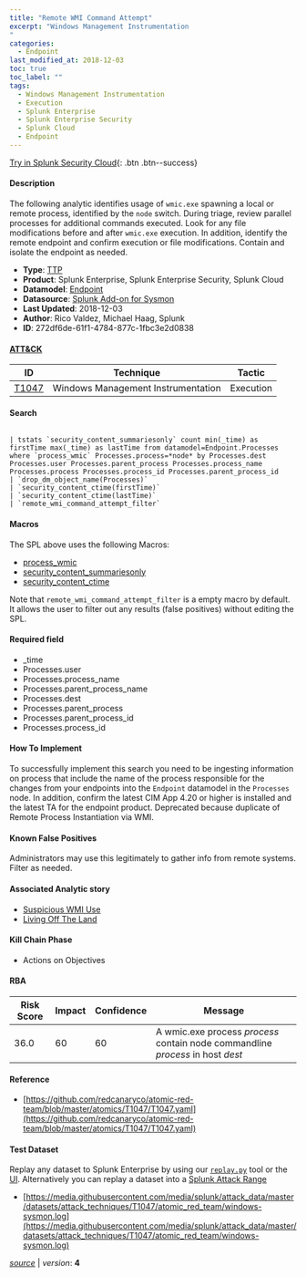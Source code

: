 ```yaml
---
title: "Remote WMI Command Attempt"
excerpt: "Windows Management Instrumentation
"
categories:
  - Endpoint
last_modified_at: 2018-12-03
toc: true
toc_label: ""
tags:
  - Windows Management Instrumentation
  - Execution
  - Splunk Enterprise
  - Splunk Enterprise Security
  - Splunk Cloud
  - Endpoint
---
```




[Try in Splunk Security Cloud](https://www.splunk.com/en_splunk_app_enrichmentus/cyber-security.html){: .btn .btn--success}

#### Description

The following analytic identifies usage of `wmic.exe` spawning a local or remote process, identified by the `node` switch. During triage, review parallel processes for additional commands executed. Look for any file modifications before and after `wmic.exe` execution. In addition, identify the remote endpoint and confirm execution or file modifications. Contain and isolate the endpoint as needed.

- **Type**: [TTP](https://github.com/splunk/security_content/wiki/object-Analytic-Types)
- **Product**: Splunk Enterprise, Splunk Enterprise Security, Splunk Cloud
- **Datamodel**: [Endpoint](https://docs.splunk.com/Documentation/CIM/latest/User/Endpoint)
- **Datasource**: [Splunk Add-on for Sysmon](https://splunkbase.splunk.com/api/apps/entriesbyid/Splunk_TA_microsoft_sysmon/2.0.0)
- **Last Updated**: 2018-12-03
- **Author**: Rico Valdez, Michael Haag, Splunk
- **ID**: 272df6de-61f1-4784-877c-1fbc3e2d0838


#### [ATT&CK](https://attack.mitre.org/)

| ID             | Technique        |  Tactic             |
| -------------- | ---------------- |-------------------- |
| [T1047](https://attack.mitre.org/techniques/T1047/) | Windows Management Instrumentation | Execution |

#### Search

```

| tstats `security_content_summariesonly` count min(_time) as firstTime max(_time) as lastTime from datamodel=Endpoint.Processes where `process_wmic` Processes.process=*node* by Processes.dest Processes.user Processes.parent_process Processes.process_name Processes.process Processes.process_id Processes.parent_process_id 
| `drop_dm_object_name(Processes)` 
| `security_content_ctime(firstTime)` 
| `security_content_ctime(lastTime)` 
| `remote_wmi_command_attempt_filter`
```

#### Macros
The SPL above uses the following Macros:
* [process_wmic](https://github.com/splunk/security_content/blob/develop/macros/process_wmic.yml)
* [security_content_summariesonly](https://github.com/splunk/security_content/blob/develop/macros/security_content_summariesonly.yml)
* [security_content_ctime](https://github.com/splunk/security_content/blob/develop/macros/security_content_ctime.yml)

Note that `remote_wmi_command_attempt_filter` is a empty macro by default. It allows the user to filter out any results (false positives) without editing the SPL.

#### Required field
* _time
* Processes.user
* Processes.process_name
* Processes.parent_process_name
* Processes.dest
* Processes.parent_process
* Processes.parent_process_id
* Processes.process_id


#### How To Implement
To successfully implement this search you need to be ingesting information on process that include the name of the process responsible for the changes from your endpoints into the `Endpoint` datamodel in the `Processes` node. In addition, confirm the latest CIM App 4.20 or higher is installed and the latest TA for the endpoint product. Deprecated because duplicate of Remote Process Instantiation via WMI.

#### Known False Positives
Administrators may use this legitimately to gather info from remote systems. Filter as needed.

#### Associated Analytic story
* [Suspicious WMI Use](/stories/suspicious_wmi_use)
* [Living Off The Land](/stories/living_off_the_land)


#### Kill Chain Phase
* Actions on Objectives



#### RBA

| Risk Score  | Impact      | Confidence   | Message      |
| ----------- | ----------- |--------------|--------------|
| 36.0 | 60 | 60 | A wmic.exe process $process$ contain node commandline $process$ in host $dest$ |




#### Reference

* [https://github.com/redcanaryco/atomic-red-team/blob/master/atomics/T1047/T1047.yaml](https://github.com/redcanaryco/atomic-red-team/blob/master/atomics/T1047/T1047.yaml)



#### Test Dataset
Replay any dataset to Splunk Enterprise by using our [`replay.py`](https://github.com/splunk/attack_data#using-replaypy) tool or the [UI](https://github.com/splunk/attack_data#using-ui).
Alternatively you can replay a dataset into a [Splunk Attack Range](https://github.com/splunk/attack_range#replay-dumps-into-attack-range-splunk-server)


* [https://media.githubusercontent.com/media/splunk/attack_data/master/datasets/attack_techniques/T1047/atomic_red_team/windows-sysmon.log](https://media.githubusercontent.com/media/splunk/attack_data/master/datasets/attack_techniques/T1047/atomic_red_team/windows-sysmon.log)



[*source*](https://github.com/splunk/security_content/tree/develop/detections/endpoint/remote_wmi_command_attempt.yml) \| *version*: **4**